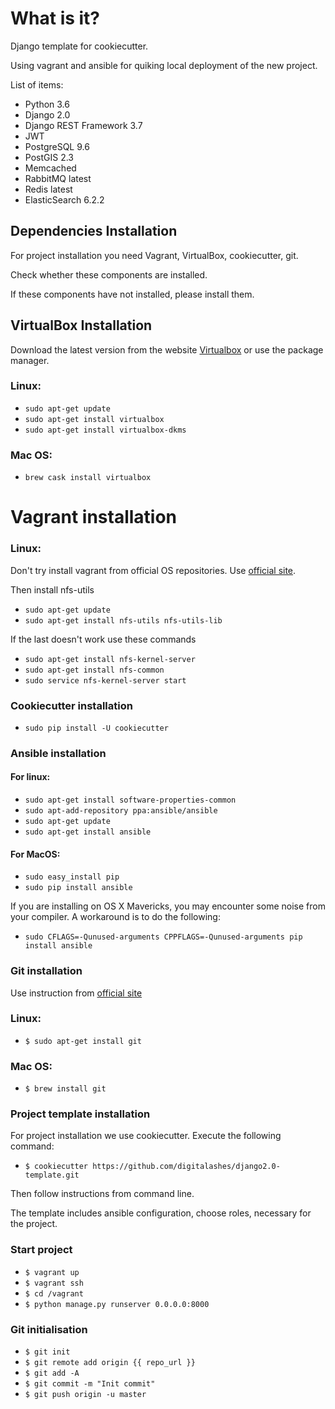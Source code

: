 # What is it?
Django template for cookiecutter.

Using vagrant and ansible for quiking local deployment of the new project.

List of items:
* Python 3.6
* Django 2.0
* Django REST Framework 3.7
* JWT
* PostgreSQL 9.6
* PostGIS 2.3
* Memcached
* RabbitMQ latest
* Redis latest
* ElasticSearch 6.2.2

## Dependencies Installation
For project installation you need Vagrant, VirtualBox, cookiecutter, git.

Check whether these components are installed.

If these components have not installed, please install them.

## VirtualBox Installation
Download the latest version from the website 
[Virtualbox](https://www.virtualbox.org/wiki/Downloads)  or use the package manager.

### Linux:

* ``sudo apt-get update``
* ``sudo apt-get install virtualbox``
* ``sudo apt-get install virtualbox-dkms``

### Mac OS:

* ``brew cask install virtualbox``

Vagrant installation
====================

### Linux:

Don't try install vagrant from official OS repositories.
Use [official site](https://www.vagrantup.com/downloads.html).

Then install nfs-utils

* ``sudo apt-get update``
* ``sudo apt-get install nfs-utils nfs-utils-lib``

If the last doesn't work use these commands

* ``sudo apt-get install nfs-kernel-server``
* ``sudo apt-get install nfs-common``
* ``sudo service nfs-kernel-server start``

### Сookiecutter installation

* ``sudo pip install -U cookiecutter``

### Ansible installation

#### For linux:

* ``sudo apt-get install software-properties-common``
* ``sudo apt-add-repository ppa:ansible/ansible``
* ``sudo apt-get update``
* ``sudo apt-get install ansible``

#### For MacOS:

* ``sudo easy_install pip`` 
* ``sudo pip install ansible`` 

If you are installing on OS X Mavericks, you may encounter some noise from your compiler. 
A workaround is to do the following:
* ``sudo CFLAGS=-Qunused-arguments CPPFLAGS=-Qunused-arguments pip install ansible`` 


### Git installation

Use instruction from [official site](https://git-scm.com/book/en/v1/Getting-Started-Installing-Git)

### Linux:

* ``$ sudo apt-get install git``

### Mac OS:

* ``$ brew install git``

### Project template installation

For project installation we use cookiecutter. Execute the following command:

* ``$ cookiecutter https://github.com/digitalashes/django2.0-template.git``

Then follow instructions from command line.

The template includes ansible configuration, choose roles, necessary for the project.

### Start project

* ``$ vagrant up``
* ``$ vagrant ssh``
* ``$ cd /vagrant``
* ``$ python manage.py runserver 0.0.0.0:8000``

### Git initialisation

* ``$ git init``
* ``$ git remote add origin {{ repo_url }}``
* ``$ git add -A``
* ``$ git commit -m "Init commit"``
* ``$ git push origin -u master``

